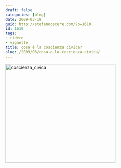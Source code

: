 ```yaml
---
draft: false
categories: [blog]
date: 2009-03-19
guid: http://stefanocecere.com/?p=1610
id: 1610
tags:
- ridere
- vignette
title: cosa è la coscienza civica?
slug: /2009/03/cosa-e-la-coscienza-civica/
---
```


<img src="http://stefanocecere.com/wp-content/uploads/sites/3/2009/03/coscienza_civica.gif" alt="coscienza_civica" title="coscienza_civica" width="350" height="314" class="aligncenter size-full wp-image-1611" />